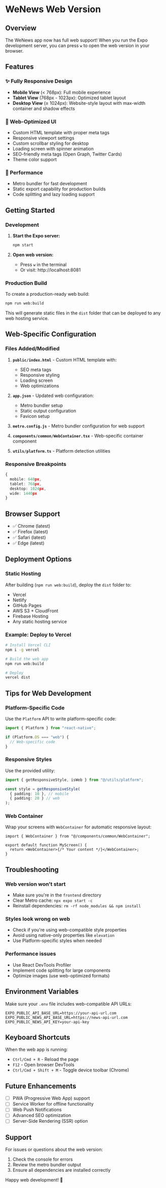 # WeNews Web Version

## Overview

The WeNews app now has full web support! When you run the Expo development server, you can press `w` to open the web version in your browser.

## Features

### ✨ Fully Responsive Design

- **Mobile View** (< 768px): Full mobile experience
- **Tablet View** (768px - 1023px): Optimized tablet layout
- **Desktop View** (≥ 1024px): Website-style layout with max-width container and shadow effects

### 🎨 Web-Optimized UI

- Custom HTML template with proper meta tags
- Responsive viewport settings
- Custom scrollbar styling for desktop
- Loading screen with spinner animation
- SEO-friendly meta tags (Open Graph, Twitter Cards)
- Theme color support

### 🚀 Performance

- Metro bundler for fast development
- Static export capability for production builds
- Code splitting and lazy loading support

## Getting Started

### Development

1. **Start the Expo server:**

   ```bash
   npm start
   ```

2. **Open web version:**
   - Press `w` in the terminal
   - Or visit: http://localhost:8081

### Production Build

To create a production-ready web build:

```bash
npm run web:build
```

This will generate static files in the `dist` folder that can be deployed to any web hosting service.

## Web-Specific Configuration

### Files Added/Modified

1. **`public/index.html`** - Custom HTML template with:

   - SEO meta tags
   - Responsive styling
   - Loading screen
   - Web optimizations

2. **`app.json`** - Updated web configuration:

   - Metro bundler setup
   - Static output configuration
   - Favicon setup

3. **`metro.config.js`** - Metro bundler configuration for web support

4. **`components/common/WebContainer.tsx`** - Web-specific container component

5. **`utils/platform.ts`** - Platform detection utilities

### Responsive Breakpoints

```typescript
{
  mobile: 640px,
  tablet: 768px,
  desktop: 1024px,
  wide: 1440px
}
```

## Browser Support

- ✅ Chrome (latest)
- ✅ Firefox (latest)
- ✅ Safari (latest)
- ✅ Edge (latest)

## Deployment Options

### Static Hosting

After building (`npm run web:build`), deploy the `dist` folder to:

- Vercel
- Netlify
- GitHub Pages
- AWS S3 + CloudFront
- Firebase Hosting
- Any static hosting service

### Example: Deploy to Vercel

```bash
# Install Vercel CLI
npm i -g vercel

# Build the web app
npm run web:build

# Deploy
vercel dist
```

## Tips for Web Development

### Platform-Specific Code

Use the `Platform` API to write platform-specific code:

```typescript
import { Platform } from "react-native";

if (Platform.OS === "web") {
  // Web-specific code
}
```

### Responsive Styles

Use the provided utility:

```typescript
import { getResponsiveStyle, isWeb } from "@/utils/platform";

const style = getResponsiveStyle(
  { padding: 10 }, // mobile
  { padding: 20 } // web
);
```

### Web Container

Wrap your screens with `WebContainer` for automatic responsive layout:

```tsx
import { WebContainer } from "@/components/common/WebContainer";

export default function MyScreen() {
  return <WebContainer>{/* Your content */}</WebContainer>;
}
```

## Troubleshooting

### Web version won't start

- Make sure you're in the `frontend` directory
- Clear Metro cache: `npx expo start -c`
- Reinstall dependencies: `rm -rf node_modules && npm install`

### Styles look wrong on web

- Check if you're using web-compatible style properties
- Avoid using native-only properties like `elevation`
- Use Platform-specific styles when needed

### Performance issues

- Use React DevTools Profiler
- Implement code splitting for large components
- Optimize images (use web-optimized formats)

## Environment Variables

Make sure your `.env` file includes web-compatible API URLs:

```env
EXPO_PUBLIC_API_BASE_URL=https://your-api-url.com
EXPO_PUBLIC_NEWS_API_BASE_URL=https://news-api-url.com
EXPO_PUBLIC_NEWS_API_KEY=your-api-key
```

## Keyboard Shortcuts

When the web app is running:

- `Ctrl/Cmd + R` - Reload the page
- `F12` - Open browser DevTools
- `Ctrl/Cmd + Shift + M` - Toggle device toolbar (Chrome)

## Future Enhancements

- [ ] PWA (Progressive Web App) support
- [ ] Service Worker for offline functionality
- [ ] Web Push Notifications
- [ ] Advanced SEO optimization
- [ ] Server-Side Rendering (SSR) option

## Support

For issues or questions about the web version:

1. Check the console for errors
2. Review the metro bundler output
3. Ensure all dependencies are installed correctly

Happy web development! 🚀
